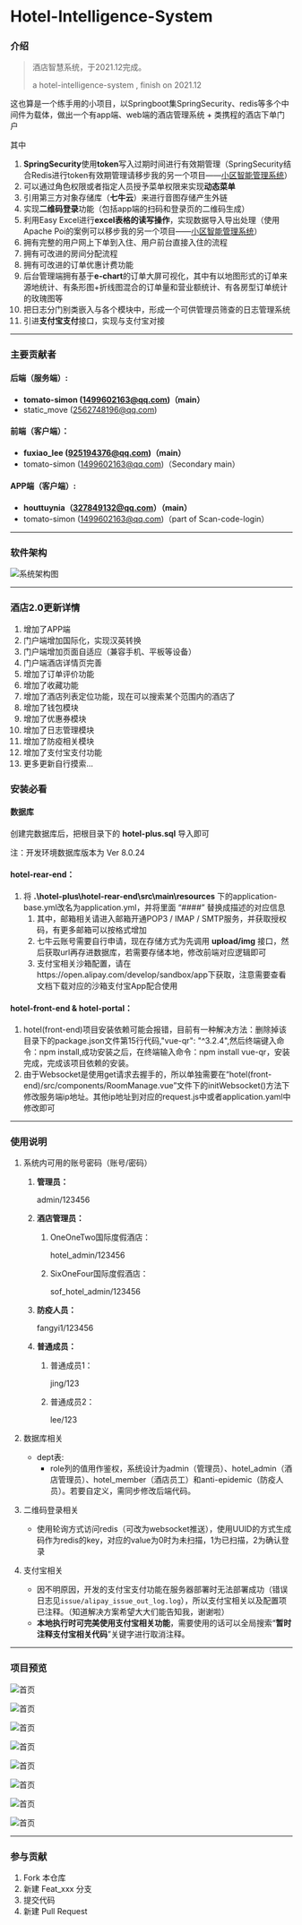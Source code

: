 # Hotel-Intelligence-System

### 介绍
> 酒店智慧系统，于2021.12完成。
>
> a hotel-intelligence-system , finish on 2021.12

这也算是一个练手用的小项目，以Springboot集SpringSecurity、redis等多个中间件为载体，做出一个有app端、web端的酒店管理系统 + 类携程的酒店下单门户

其中

1. **SpringSecurity**使用**token**写入过期时间进行有效期管理（SpringSecurity结合Redis进行token有效期管理请移步我的另一个项目——[小区智能管理系统](https://gitee.com/tomato-simon/community-management-system)）
2. 可以通过角色权限或者指定人员授予菜单权限来实现**动态菜单**
3. 引用第三方对象存储库（**七牛云**）来进行音图存储产生外链
4. 实现**二维码登录**功能（包括app端的扫码和登录页的二维码生成）
5. 利用Easy Excel进行**excel表格的读写操作**，实现数据导入导出处理（使用Apache Poi的案例可以移步我的另一个项目——[小区智能管理系统](https://gitee.com/tomato-simon/community-management-system)）
6. 拥有完整的用户网上下单到入住、用户前台直接入住的流程
7. 拥有可改进的房间分配流程
8. 拥有可改进的订单优惠计费功能
9. 后台管理端拥有基于**e-chart**的订单大屏可视化，其中有以地图形式的订单来源地统计、有条形图+折线图混合的订单量和营业额统计、有各房型订单统计的玫瑰图等
10. 把日志分门别类嵌入与各个模块中，形成一个可供管理员筛查的日志管理系统
11. 引进**支付宝支付**接口，实现与支付宝对接

------



### 主要贡献者

#### **后端（服务端）:**

- **tomato-simon (1499602163@qq.com)（main）**
- static_move (2562748196@qq.com)

#### **前端（客户端）：**

- **fuxiao_lee (925194376@qq.com)（main）**
- tomato-simon (1499602163@qq.com)（Secondary main）

#### **APP端（客户端）:**

- **houttuynia（[327849132@qq.com](mailto:327849132@qq.com)）（main）**
- tomato-simon ([1499602163@qq.com](mailto:1499602163@qq.com))（part of Scan-code-login）

------




### 软件架构
![系统架构图](https://gitee.com/tomato-simon/hotel-intelligence-system/raw/dev/temp_image/xtjg.png)

------



### 酒店2.0更新详情

1. 增加了APP端
2. 门户端增加国际化，实现汉英转换
3. 门户端增加页面自适应（兼容手机、平板等设备）
4. 门户端酒店详情页完善
5. 增加了订单评价功能
6. 增加了收藏功能
7. 增加了酒店列表定位功能，现在可以搜索某个范围内的酒店了
8. 增加了钱包模块
9. 增加了优惠券模块
10. 增加了日志管理模块
11. 增加了防疫相关模块
12. 增加了支付宝支付功能
13. 更多更新自行摸索...



### 安装必看

#### 数据库

创建完数据库后，把根目录下的 **hotel-plus.sql** 导入即可

注：开发环境数据库版本为 Ver 8.0.24

#### hotel-rear-end：

1. 将 **.\hotel-plus\hotel-rear-end\src\main\resources** 下的application-base.yml改名为application.yml，并将里面 “####” 替换成描述的对应信息
   1. 其中，邮箱相关请进入邮箱开通POP3 / IMAP / SMTP服务，并获取授权码，有更多邮箱可以按格式增加
   2. 七牛云账号需要自行申请，现在存储方式为先调用 **upload/img** 接口，然后获取url再存进数据库，若需要存储本地，修改前端对应逻辑即可
   3. 支付宝相关沙箱配置，请在https://open.alipay.com/develop/sandbox/app下获取，注意需要查看文档下载对应的沙箱支付宝App配合使用

#### hotel-front-end & hotel-portal：

1.  hotel(front-end)项目安装依赖可能会报错，目前有一种解决方法：删除掉该目录下的package.json文件第15行代码,"vue-qr": "^3.2.4",然后终端键入命令：npm install,成功安装之后，在终端输入命令：npm install vue-qr，安装完成，完成该项目依赖的安装。
2.  由于Websocket是使用get请求去握手的，所以单独需要在“hotel(front-end)/src/components/RoomManage.vue”文件下的initWebsocket()方法下修改服务端ip地址。其他ip地址到对应的request.js中或者application.yaml中修改即可

------



### 使用说明

1. 系统内可用的账号密码（账号/密码）

   1. **管理员：**

      admin/123456

   2. **酒店管理员：**

      1. OneOneTwo国际度假酒店：

         hotel_admin/123456

      2. SixOneFour国际度假酒店：

         sof_hotel_admin/123456

   3. **防疫人员：**

      fangyi1/123456

   4. **普通成员：**

      1. 普通成员1：

         jing/123

      2. 普通成员2：

         lee/123

2. 数据库相关

   - dept表:
     - role列的值用作鉴权，系统设计为admin（管理员）、hotel_admin（酒店管理员）、hotel_member（酒店员工）和anti-epidemic（防疫人员）。若要自定义，需同步修改后端代码。

3. 二维码登录相关

   - 使用轮询方式访问redis（可改为websocket推送），使用UUID的方式生成码作为redis的key，对应的value为0时为未扫描，1为已扫描，2为确认登录
   
4. 支付宝相关

   - 因不明原因，开发的支付宝支付功能在服务器部署时无法部署成功（错误日志见`issue/alipay_issue_out_log.log`），所以支付宝相关以及配置项已注释。（知道解决方案希望大大们能告知我，谢谢啦）
   - **本地执行时可完美使用支付宝相关功能**，需要使用的话可以全局搜索“**暂时注释支付宝相关代码**”关键字进行取消注释。

------



### 项目预览

![首页](https://gitee.com/tomato-simon/hotel-intelligence-system/raw/dev/temp_image/index-chart.png)

![首页](https://gitee.com/tomato-simon/hotel-intelligence-system/raw/dev/temp_image/menu.png)

![首页](https://gitee.com/tomato-simon/hotel-intelligence-system/raw/dev/temp_image/room.png)

![首页](https://gitee.com/tomato-simon/hotel-intelligence-system/raw/dev/temp_image/order.png)

![首页](https://gitee.com/tomato-simon/hotel-intelligence-system/raw/dev/temp_image/dept.png)

![首页](https://gitee.com/tomato-simon/hotel-intelligence-system/raw/dev/temp_image/detail-1.png)

![首页](https://gitee.com/tomato-simon/hotel-intelligence-system/raw/dev/temp_image/detail-2.png)

![首页](https://gitee.com/tomato-simon/hotel-intelligence-system/raw/dev/temp_image/wallet.png)

------



### 参与贡献

1.  Fork 本仓库
2.  新建 Feat_xxx 分支
3.  提交代码
4.  新建 Pull Request
